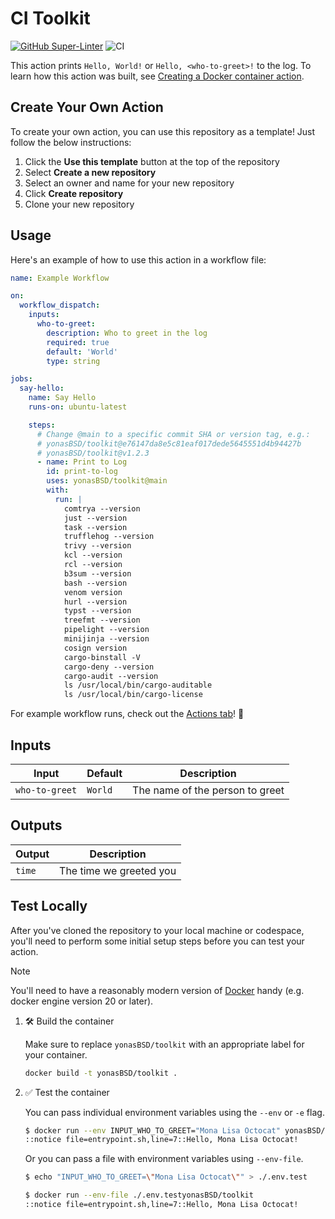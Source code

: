 # CI Toolkit

[![GitHub Super-Linter](https://github.com/yonasBSD/toolkit/actions/workflows/linter.yml/badge.svg)](https://github.com/super-linter/super-linter)
![CI](https://github.com/yonasBSD/toolkit/actions/workflows/ci.yml/badge.svg)

This action prints `Hello, World!` or `Hello, <who-to-greet>!` to the log. To
learn how this action was built, see
[Creating a Docker container action](https://docs.github.com/en/actions/creating-actions/creating-a-docker-container-action).

## Create Your Own Action

To create your own action, you can use this repository as a template! Just
follow the below instructions:

1. Click the **Use this template** button at the top of the repository
1. Select **Create a new repository**
1. Select an owner and name for your new repository
1. Click **Create repository**
1. Clone your new repository

## Usage

Here's an example of how to use this action in a workflow file:

```yaml
name: Example Workflow

on:
  workflow_dispatch:
    inputs:
      who-to-greet:
        description: Who to greet in the log
        required: true
        default: 'World'
        type: string

jobs:
  say-hello:
    name: Say Hello
    runs-on: ubuntu-latest

    steps:
      # Change @main to a specific commit SHA or version tag, e.g.:
      # yonasBSD/toolkit@e76147da8e5c81eaf017dede5645551d4b94427b
      # yonasBSD/toolkit@v1.2.3
      - name: Print to Log
        id: print-to-log
        uses: yonasBSD/toolkit@main
        with:
          run: |
            comtrya --version
            just --version
            task --version
            trufflehog --version
            trivy --version
            kcl --version
            rcl --version
            b3sum --version
            bash --version
            venom version
            hurl --version
            typst --version
            treefmt --version
            pipelight --version
            minijinja --version
            cosign version
            cargo-binstall -V
            cargo-deny --version
            cargo-audit --version
            ls /usr/local/bin/cargo-auditable
            ls /usr/local/bin/cargo-license
```

For example workflow runs, check out the
[Actions tab](https://github.com/yonasBSD/toolkit/actions)!
:rocket:

## Inputs

| Input          | Default | Description                     |
| -------------- | ------- | ------------------------------- |
| `who-to-greet` | `World` | The name of the person to greet |

## Outputs

| Output | Description             |
| ------ | ----------------------- |
| `time` | The time we greeted you |

## Test Locally

After you've cloned the repository to your local machine or codespace, you'll
need to perform some initial setup steps before you can test your action.

> [!NOTE]
>
> You'll need to have a reasonably modern version of
> [Docker](https://www.docker.com/get-started/) handy (e.g. docker engine
> version 20 or later).

1. :hammer_and_wrench: Build the container

   Make sure to replace `yonasBSD/toolkit` with an appropriate
   label for your container.

   ```bash
   docker build -t yonasBSD/toolkit .
   ```

1. :white_check_mark: Test the container

   You can pass individual environment variables using the `--env` or `-e` flag.

   ```bash
   $ docker run --env INPUT_WHO_TO_GREET="Mona Lisa Octocat" yonasBSD/toolkit 
   ::notice file=entrypoint.sh,line=7::Hello, Mona Lisa Octocat!
   ```

   Or you can pass a file with environment variables using `--env-file`.

   ```bash
   $ echo "INPUT_WHO_TO_GREET=\"Mona Lisa Octocat\"" > ./.env.test

   $ docker run --env-file ./.env.testyonasBSD/toolkit 
   ::notice file=entrypoint.sh,line=7::Hello, Mona Lisa Octocat!
   ```
